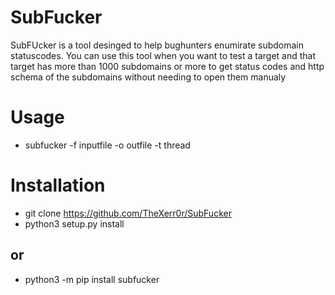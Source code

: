 # SubFucker

SubFUcker is a tool desinged to help bughunters enumirate subdomain statuscodes.
You can use this tool when you want to test a target and that target has more than 1000 subdomains or 
more to get status codes and http schema of the subdomains without needing to open them manualy 

# Usage

  - subfucker -f inputfile -o outfile -t thread

# Installation

 - git clone https://github.com/TheXerr0r/SubFucker
 - python3 setup.py install
## or
- python3 -m pip install subfucker

